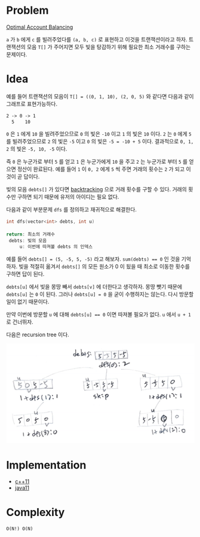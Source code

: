 # Problem

[Optimal Account Balancing](https://leetcode.com/problems/optimal-account-balancing/)

`a` 가 `b` 에게 `c` 를 빌려주었다를 `(a, b, c)` 로 표현하고 이것을
트랜잭션이라고 하자. 트랜잭션의 모음 `T[]` 가 주어지면 모두 빛을
탕감하기 위해 필요한 최소 거래수를 구하는 문제이다.

# Idea

예를 들어 트랜잭션의 모음이 `T[] = ((0, 1, 10), (2, 0, 5)` 와 같다면
다음과 같이 그래프로 표현가능하다.

```
2 -> 0 -> 1
  5    10
```

`0` 은 `1` 에게 `10` 을 빌려주었으므로 `0` 의 빛은 `-10` 이고 `1` 의 빛은 `10`
이다.  `2` 는 `0` 에게 `5` 를 빌려주었으므로 `2` 의 빛은 `-5` 이고 `0` 의 빛은
`-5 = -10 + 5` 이다. 결과적으로 `0, 1, 2` 의 빛은 `-5, 10, -5` 이다. 

즉 `0` 은 누군가로 부터 `5` 를 얻고 `1` 은 누군가에게 `10` 을 주고 `2` 는
누군가로 부터 `5` 를 얻으면 정산이 완료된다. 예를 들어 `1` 이 `0, 2` 에게 `5` 씩
주면 거래의 횟수는 `2` 가 되고 이것이 곧 답이다.

빚의 모음 `debts[]` 가 있다면 [backtracking](/doc/backtracking.md) 으로 거래
횟수를 구할 수 있다. 거래의 횟수만 구하면 되기 때문에 유저의 아이디는 필요 없다.

다음과 같이 부분문제 `dfs` 를 정의하고 재귀적으로 해결한다.

```cpp
int dfs(vector<int> debts, int u)

return: 최소의 거래수
 debts: 빚의 모음
     u: 이번에 따져볼 debts 의 인덱스
```

예를 들어 `debts[] = (5, -5, 5, -5)` 라고 해보자. `sum(debts) == 0` 인 것을
기억하자. 빚을 적절히 옮겨서 `debts[]` 의 모든 원소가 0 이 됬을 때 최소로 이동한
횟수를 구하면 답이 된다.

`debts[u]` 에서 빚을 몽땅 빼서 `debts[v]` 에 더한다고 생각하자. 몽땅 뺏기 때문에
`debts[u]` 는 `0` 이 된다. 그러나 `debts[u] = 0` 을 굳이 수행하지는 않는다. 다시
방문할 일이 없기 때문이다. 

만약 이번에 방문할 `u` 에 대해 `debts[u] == 0` 이면 따져볼 필요가 없다. `u` 에서
`u + 1` 로 건너뛰자.

다음은 recursion tree 이다.

![](recursiontree.png)

# Implementation

* [c++11](a.cpp)
* [java11](MainApp.java)

# Complexity

```
O(N!) O(N)
```
